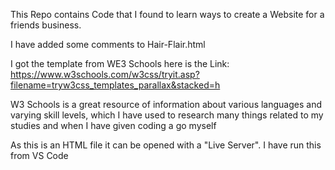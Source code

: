 This Repo contains Code that I found to learn ways to create a Website for a friends business.

I have added some comments to Hair-Flair.html

I got the template from WE3 Schools here is the Link: https://www.w3schools.com/w3css/tryit.asp?filename=tryw3css_templates_parallax&stacked=h

W3 Schools is a great resource of information about various languages and varying skill levels, which I have used to research many things related to my studies and when I have given coding a go myself

As this is an HTML file it can be opened with a "Live Server". I have run this from VS Code
